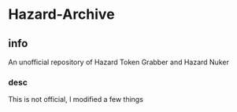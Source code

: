# Hazard-Archive

## info 
An unofficial repository of Hazard Token Grabber and Hazard Nuker

### desc
This is not official, I modified a few things
